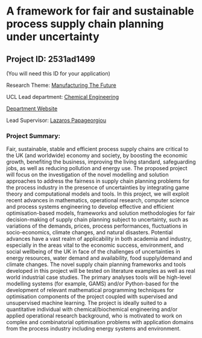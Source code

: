 # A framework for fair and sustainable process supply chain planning under uncertainty

## Project ID: **2531ad1499**
(You will need this ID for your application)

Research Theme: [Manufacturing The Future](../themes/manufacturing-the-future.md)

UCL Lead department: [Chemical Engineering](../departments/chemical-engineering.md)

[Department Website](https://www.ucl.ac.uk/chemical-engineering)

Lead Supervisor: [Lazaros Papageorgiou](https://profiles.ucl.ac.uk/8702)

### Project Summary:

Fair, sustainable, stable and efficient process supply chains are critical to the UK (and worldwide) economy and society, by boosting the economic growth, benefiting the business, improving the living standard, safeguarding jobs, as well as reducing pollution and energy use. 
The proposed project will focus on the investigation of the novel modelling and solution approaches to address the fairness in supply chain planning problems for the process industry in the presence of uncertainties by integrating game theory and computational models and tools. In this project, we will exploit recent advances in mathematics, operational research, computer science and process systems engineering  to develop effective and efficient optimisation-based models, frameworks and solution methodologies for fair decision-making of supply chain planning subject to uncertainty, such as variations of the demands, prices, process performances, fluctuations in socio-economics, climate changes, and natural disasters.
Potential advances have a vast realm of applicability in both academia and industry, especially in the areas vital to the economic success, environment, and social wellbeing of the UK in face of the challenges of uncertainties in energy resources, water demand and availability, food supply/demand and climate changes. The novel supply chain planning frameworks and tools developed in this project will be tested on literature examples as well as real world industrial case studies.
The primary analyses tools will be high-level modelling systems (for example, GAMS) and/or Python-based for the development of relevant mathematical programming techniques for optimisation components of the project coupled with supervised and unsupervised machine learning. 
The project is ideally suited to a quantitative individual with chemical/biochemical engineering and/or applied operational research background, who is motivated to work on complex and combinatorial optimisation problems with application domains from the process industry including energy systems and environment.
